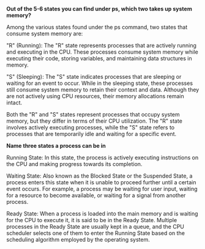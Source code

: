 
**Out of the 5-6 states you can find under ps, which two takes up system memory?**

Among the various states found under the ps command, two states that consume system memory are:

"R" (Running): The "R" state represents processes that are actively running and executing in the CPU. These processes consume system memory while executing their code, storing variables, and maintaining data structures in memory.

"S" (Sleeping): The "S" state indicates processes that are sleeping or waiting for an event to occur. While in the sleeping state, these processes still consume system memory to retain their context and data. Although they are not actively using CPU resources, their memory allocations remain intact.

Both the "R" and "S" states represent processes that occupy system memory, but they differ in terms of their CPU utilization. The "R" state involves actively executing processes, while the "S" state refers to processes that are temporarily idle and waiting for a specific event.


**Name three states a process can be in**


Running State: In this state, the process is actively executing instructions on the CPU and making progress towards its completion.

Waiting State: Also known as the Blocked State or the Suspended State, a process enters this state when it is unable to proceed further until a certain event occurs. For example, a process may be waiting for user input, waiting for a resource to become available, or waiting for a signal from another process.

Ready State: When a process is loaded into the main memory and is waiting for the CPU to execute it, it is said to be in the Ready State. Multiple processes in the Ready State are usually kept in a queue, and the CPU scheduler selects one of them to enter the Running State based on the scheduling algorithm employed by the operating system.




